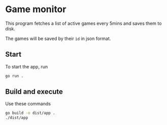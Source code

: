 # Game monitor

This program fetches a list of active games every 5mins and saves them to disk.

The games will be saved by their `ìd` in json format.

## Start

To start the app, run 

```bash
go run .
```

## Build and execute

Use these commands

```bash
go build -o dist/app .
./dist/app
```
